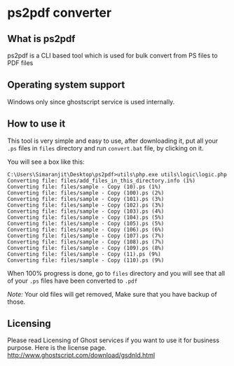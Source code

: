 # ps2pdf converter
## What is ps2pdf
ps2pdf is a CLI based tool which is used for bulk convert from PS files to PDF files

## Operating system support
Windows only since ghostscript service is used internally.

## How to use it
This tool is very simple and easy to use, after downloading it, put all your `.ps` files in `files` directory and run `convert.bat` file, by clicking on it.

You will see a box like this:
```
C:\Users\Simaranjit\Desktop\ps2pdf>utils\php.exe utils\logic\logic.php
Converting file: files/add_files_in_this_directory.info (1%)
Converting file: files/sample - Copy (10).ps (1%)
Converting file: files/sample - Copy (100).ps (2%)
Converting file: files/sample - Copy (101).ps (3%)
Converting file: files/sample - Copy (102).ps (3%)
Converting file: files/sample - Copy (103).ps (4%)
Converting file: files/sample - Copy (104).ps (5%)
Converting file: files/sample - Copy (105).ps (5%)
Converting file: files/sample - Copy (106).ps (6%)
Converting file: files/sample - Copy (107).ps (7%)
Converting file: files/sample - Copy (108).ps (7%)
Converting file: files/sample - Copy (109).ps (8%)
Converting file: files/sample - Copy (11).ps (9%)
Converting file: files/sample - Copy (110).ps (9%)
````

When 100% progress is done, go to `files` directory and you will see that all of your `.ps` files have been converted to `.pdf`

*Note:* Your old files will get removed, Make sure that you have backup of those.

## Licensing
Please read Licensing of Ghost services if you want to use it for business purpose. Here is the license page.
http://www.ghostscript.com/download/gsdnld.html
